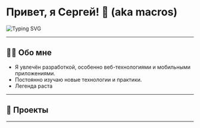 # Привет, я Сергей! 👋 (aka **macros**)

![Typing SVG](https://readme-typing-svg.herokuapp.com?font=Fira+Code&size=28&pause=500&color=4caf50&background=00000000&width=500&lines=;Добро+пожаловать+в+мой+GitHub;)

---

## 👨‍💻 Обо мне

- Я увлечён разработкой, особенно веб-технологиями и мобильными приложениями.
- Постоянно изучаю новые технологии и практики.
- Легенда раста
---

## 📂 Проекты

---
